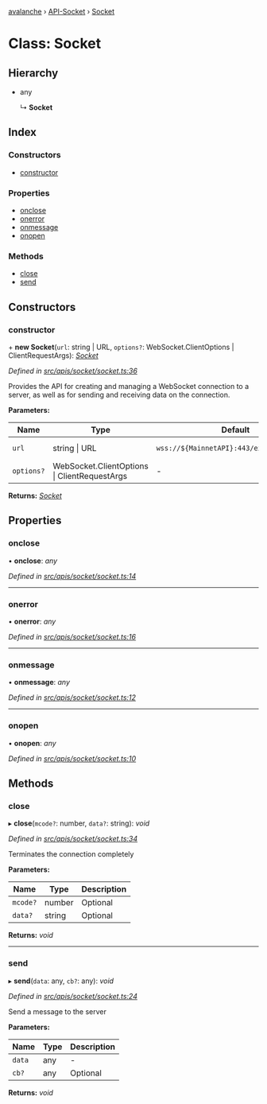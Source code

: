 [avalanche](../README.md) › [API-Socket](../modules/api_socket.md) › [Socket](api_socket.socket.md)

# Class: Socket

## Hierarchy

* any

  ↳ **Socket**

## Index

### Constructors

* [constructor](api_socket.socket.md#constructor)

### Properties

* [onclose](api_socket.socket.md#onclose)
* [onerror](api_socket.socket.md#onerror)
* [onmessage](api_socket.socket.md#onmessage)
* [onopen](api_socket.socket.md#onopen)

### Methods

* [close](api_socket.socket.md#close)
* [send](api_socket.socket.md#send)

## Constructors

###  constructor

\+ **new Socket**(`url`: string | URL, `options?`: WebSocket.ClientOptions | ClientRequestArgs): *[Socket](api_socket.socket.md)*

*Defined in [src/apis/socket/socket.ts:36](https://github.com/ava-labs/avalanchejs/blob/62a14d4/src/apis/socket/socket.ts#L36)*

Provides the API for creating and managing a WebSocket connection to a server, as well as for sending and receiving data on the connection.

**Parameters:**

Name | Type | Default | Description |
------ | ------ | ------ | ------ |
`url` | string &#124; URL | `wss://${MainnetAPI}:443/ext/bc/X/events` | Defaults to [MainnetAPI](../modules/utils_constants.md#const-mainnetapi) |
`options?` | WebSocket.ClientOptions &#124; ClientRequestArgs | - | Optional  |

**Returns:** *[Socket](api_socket.socket.md)*

## Properties

###  onclose

• **onclose**: *any*

*Defined in [src/apis/socket/socket.ts:14](https://github.com/ava-labs/avalanchejs/blob/62a14d4/src/apis/socket/socket.ts#L14)*

___

###  onerror

• **onerror**: *any*

*Defined in [src/apis/socket/socket.ts:16](https://github.com/ava-labs/avalanchejs/blob/62a14d4/src/apis/socket/socket.ts#L16)*

___

###  onmessage

• **onmessage**: *any*

*Defined in [src/apis/socket/socket.ts:12](https://github.com/ava-labs/avalanchejs/blob/62a14d4/src/apis/socket/socket.ts#L12)*

___

###  onopen

• **onopen**: *any*

*Defined in [src/apis/socket/socket.ts:10](https://github.com/ava-labs/avalanchejs/blob/62a14d4/src/apis/socket/socket.ts#L10)*

## Methods

###  close

▸ **close**(`mcode?`: number, `data?`: string): *void*

*Defined in [src/apis/socket/socket.ts:34](https://github.com/ava-labs/avalanchejs/blob/62a14d4/src/apis/socket/socket.ts#L34)*

Terminates the connection completely

**Parameters:**

Name | Type | Description |
------ | ------ | ------ |
`mcode?` | number | Optional |
`data?` | string | Optional  |

**Returns:** *void*

___

###  send

▸ **send**(`data`: any, `cb?`: any): *void*

*Defined in [src/apis/socket/socket.ts:24](https://github.com/ava-labs/avalanchejs/blob/62a14d4/src/apis/socket/socket.ts#L24)*

Send a message to the server

**Parameters:**

Name | Type | Description |
------ | ------ | ------ |
`data` | any | - |
`cb?` | any | Optional  |

**Returns:** *void*
